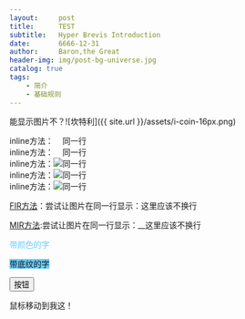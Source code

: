 ```yaml
---
layout:     post
title:      TEST
subtitle:   Hyper Brevis Introduction
date:       6666-12-31
author:     Baron,the Great
header-img: img/post-bg-universe.jpg
catalog: true
tags:
    - 简介
    - 基础规则
---
```

 <style>
  .dropdown {
      position: relative;
      display: inline-block;
  }

  .dropdown-content {
      display: none;
      position: absolute;
      background-color: #f9f9f9;
      min-width: 160px;
      box-shadow: 0px 8px 16px 0px rgba(0,0,0,0.2);
      padding: 12px 16px;
  }

  .dropdown:hover .dropdown-content {
      display: block;
  }
  </style>



能显示图片不？![坎特利]({{ site.url }}/assets/i-coin-16px.png)

inline方法：<img src="{{ site.url }}/assets/i-coin-16px.png" style="display:inline;width:16px;">同一行  
inline方法：<img src="{{ site.url }}/assets/i-coin-16px.png" style="display:inline;width:16px;">同一行  
inline方法：<img src="{{ site.url }}/assets/i-coin-16px.png" style="display:inline;">同一行  
inline方法：<img src="{{ site.url }}/assets/i-coin-16px.png" style="display:inline;">同一行  
inline方法：<img src="{{ site.url }}/assets/i-coin-16px.png" style="display:inline;">同一行

[FIR方法](https://alistapart.com/article/fir)：尝试让图片在同一行显示：<span style="width:16px;height:16px;background-image: url({{ site.url }}/assets/i-coin-16px.png)"><a href="#" style="display:none;">_</a></span>这里应该不换行


[MIR方法](https://stuffandnonsense.co.uk/archives/examples/malarkey-method-example.html):尝试让图片在同一行显示：<span style="width: 16px; height: 15px; background: url({{ site.url }}/assets/i-coin-16px.png)background-repeat: no-repeat; text-indent: -9999px;">__</span>这里应该不换行

<span style="color:#66ccff;">带颜色的字</span>

<span style="background-color:#66ccff;">带底纹的字</span>

<button>按钮</button>

<div class="dropdown">
  <span>鼠标移动到我这！</span>
  <div class="dropdown-content">
    <p>名与利</p>
    <p>FaF</p>
  </div>
</div>


